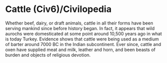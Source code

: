# Cattle (Civ6)/Civilopedia

Whether beef, dairy, or draft animals, cattle in all their forms have been serving mankind since before history began. In fact, it appears that wild aurochs were domesticated at some point around 10,500 years ago in what is today Turkey. Evidence shows that cattle were being used as a medium of barter around 7000 BC in the Indian subcontinent. Ever since, cattle and oxen have supplied meat and milk, leather and horn, and been beasts of burden and objects of religious devotion.